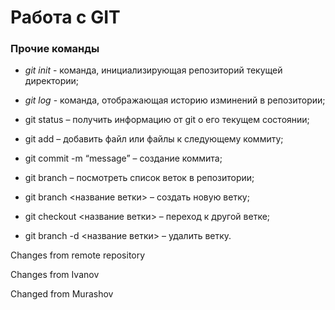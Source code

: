 # Работа с GIT

### Прочие команды

* *git init* - команда, инициализирующая репозиторий текущей директории;

* *git log* - команда, отображающая историю изминений в репозитории;

* git status – получить информацию от git о его текущем состоянии;

* git add – добавить файл или файлы к следующему коммиту;

* git commit -m “message” – создание коммита;

* git branch – посмотреть список веток в репозитории;

* git branch <название ветки> – создать новую ветку;

* git checkout <название ветки> – переход к другой ветке;

* git branch -d <название ветки> – удалить ветку.

Changes from remote repository

Changes from Ivanov

Changed from Murashov

